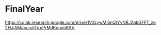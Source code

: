 # FinalYear

https://colab.research.google.com/drive/1V3LywMi6nQtYvNRJ2qkGFFT_zo2HJiAM#scrollTo=PrMdKonubKKV
